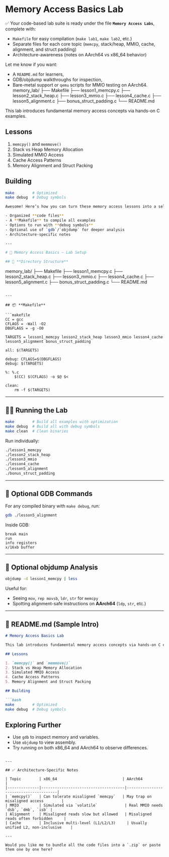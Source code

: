 # Memory Access Basics Lab

✅ Your code-based lab suite is ready under the file **`Memory Access Labs`**, complete with:

- `Makefile` for easy compilation (`make lab1`, `make lab2`, etc.)
- Separate files for each core topic (`memcpy`, stack/heap, MMIO, cache, alignment, and struct padding)
- Architecture-awareness (notes on AArch64 vs x86_64 behavior)

Let me know if you want:
- A `README.md` for learners,
- GDB/objdump walkthroughs for inspection,
- Bare-metal support or `qemu` scripts for MMIO testing on AArch64.
memory_lab/
├── Makefile
├── lesson1_memcpy.c
├── lesson2_stack_heap.c
├── lesson3_mmio.c
├── lesson4_cache.c
├── lesson5_alignment.c
├── bonus_struct_padding.c
└── README.md


This lab introduces fundamental memory access concepts via hands-on C examples.

## Lessons

1. `memcpy()` and `memmove()`
2. Stack vs Heap Memory Allocation
3. Simulated MMIO Access
4. Cache Access Patterns
5. Memory Alignment and Struct Packing

## Building

```bash
make        # Optimized
make debug  # Debug symbols

Awesome! Here’s how you can turn these memory access lessons into a self-contained **lab setup** with:

- Organized **code files**
- A **Makefile** to compile all examples
- Options to run with **debug symbols**
- Optional use of `gdb`/`objdump` for deeper analysis
- Architecture-specific notes

---

# 🧪 Memory Access Basics — Lab Setup

## 📁 **Directory Structure**
```
memory_lab/
├── Makefile
├── lesson1_memcpy.c
├── lesson2_stack_heap.c
├── lesson3_mmio.c
├── lesson4_cache.c
├── lesson5_alignment.c
├── bonus_struct_padding.c
└── README.md
```

---

## 📦 **Makefile**

```makefile
CC = gcc
CFLAGS = -Wall -O2
DBGFLAGS = -g -O0

TARGETS = lesson1_memcpy lesson2_stack_heap lesson3_mmio lesson4_cache lesson5_alignment bonus_struct_padding

all: $(TARGETS)

debug: CFLAGS=$(DBGFLAGS)
debug: $(TARGETS)

%: %.c
	$(CC) $(CFLAGS) -o $@ $<

clean:
	rm -f $(TARGETS)
```

---

## 🧑‍💻 Running the Lab

```sh
make        # Build all examples with optimization
make debug  # Build all with debug symbols
make clean  # Clean binaries
```

Run individually:

```sh
./lesson1_memcpy
./lesson2_stack_heap
./lesson3_mmio
./lesson4_cache
./lesson5_alignment
./bonus_struct_padding
```

---

## 🧰 Optional GDB Commands

For any compiled binary with `make debug`, run:

```sh
gdb ./lesson5_alignment
```

Inside GDB:
```gdb
break main
run
info registers
x/16xb buffer
```

---

## 🔎 Optional objdump Analysis

```sh
objdump -d lesson1_memcpy | less
```

Useful for:
- Seeing `mov`, `rep movsb`, `ldr`, `str` for `memcpy`
- Spotting alignment-safe instructions on **AArch64** (`ldp`, `str`, etc.)

---

## 📄 README.md (Sample Intro)

```md
# Memory Access Basics Lab

This lab introduces fundamental memory access concepts via hands-on C examples.

## Lessons

1. `memcpy()` and `memmove()`
2. Stack vs Heap Memory Allocation
3. Simulated MMIO Access
4. Cache Access Patterns
5. Memory Alignment and Struct Packing

## Building

```bash
make        # Optimized
make debug  # Debug symbols
```

## Exploring Further

- Use `gdb` to inspect memory and variables.
- Use `objdump` to view assembly.
- Try running on both x86_64 and AArch64 to observe differences.

```

---

## ✅ Architecture-Specific Notes

| Topic        | x86_64                             | AArch64                              |
|--------------|-------------------------------------|---------------------------------------|
| `memcpy()`   | Can tolerate misaligned `memcpy`   | May trap on misaligned access        |
| MMIO         | Simulated via `volatile`            | Real MMIO needs `dsb`, `dmb`, `isb` |
| Alignment    | Misaligned reads slow but allowed   | Misaligned reads often forbidden     |
| Cache        | Inclusive multi-level (L1/L2/L3)     | Usually unified L2, non-inclusive    |

---

Would you like me to bundle all the code files into a `.zip` or paste them one by one here?
